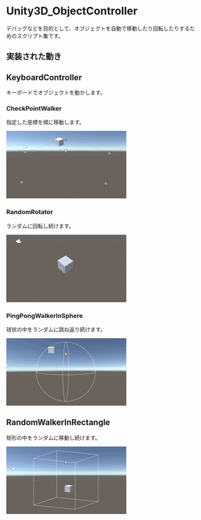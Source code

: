 # Unity3D_ObjectController

デバッグなどを目的として、オブジェクトを自動で移動したり回転したりするためのスクリプト集です。

## 実装された動き

## KeyboardController

キーボードでオブジェクトを動かします。

### CheckPointWalker

指定した座標を順に移動します。

<img src="https://github.com/XJINE/Unity3D_ObjectController/blob/master/Screenshot/screenshot_checkpointwalker.gif" width="320px">

### RandomRotator

ランダムに回転し続けます。

<img src="https://github.com/XJINE/Unity3D_ObjectController/blob/master/Screenshot/screenshot_randomrotator.gif" width="320px">

### PingPongWalkerInSphere

球状の中をランダムに跳ね返り続けます。

<img src="https://github.com/XJINE/Unity3D_ObjectController/blob/master/Screenshot/screenshot_pingpongwalkerinsphere.gif" width="320px">

## RandomWalkerInRectangle

矩形の中をランダムに移動し続けます。

<img src="https://github.com/XJINE/Unity3D_ObjectController/blob/master/Screenshot/screenshot_randomwalkerinrectangle.gif" width="320px">
